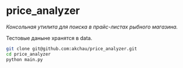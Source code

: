 # price_analyzer

*Консольная утилита для поиска в прайс-листах рыбного магазина.*

Тестовые даныне хранятся в data.

```bash
git clone git@github.com:akchau/price_analyzer.git
cd price_analyzer
python main.py
```


